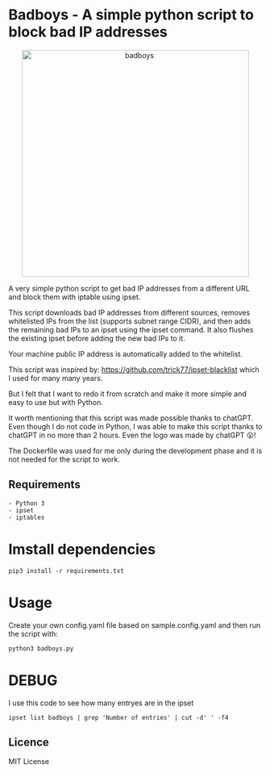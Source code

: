 # Badboys - A simple python script to block bad IP addresses

<p align="center">
  <img alt="badboys" title="badboys" src="https://user-images.githubusercontent.com/339828/225473301-c80d16a2-7df7-408e-90eb-8888aef9e25c.svg" width="450">
</p>

A very simple python script to get bad IP addresses from a different URL and block them with iptable using ipset.

This script downloads bad IP addresses from different sources, removes whitelisted IPs from the list (supports subnet range CIDR), and then adds the remaining bad IPs to an ipset using the ipset command. It also flushes the existing ipset before adding the new bad IPs to it.

Your machine public IP address is automatically added to the whitelist.

This script was inspired by: https://github.com/trick77/ipset-blacklist which I used for many many years.

But I felt that I want to redo it from scratch and make it more simple and easy to use but with Python.

It worth mentioning that this script was made possible thanks to chatGPT. Even though I do not code in Python, I was able to make this script thanks to chatGPT in no more than 2 hours. Even the logo was made by chatGPT 😮!

The Dockerfile was used for me only during the development phase and it is not needed for the script to work.

## Requirements

    - Python 3
    - ipset
    - iptables

# Imstall dependencies

`pip3 install -r requirements.txt`

# Usage

Create your own config.yaml file based on sample.config.yaml and then run the script with:

`python3 badboys.py`

# DEBUG

I use this code to see how many entryes are in the ipset

`ipset list badboys | grep 'Number of entries' | cut -d' ' -f4`

## Licence

MIT License
